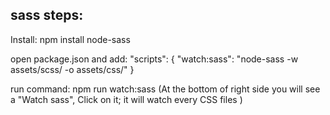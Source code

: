 sass steps:
-----------
Install: npm install node-sass

open package.json and add:
"scripts": {
    "watch:sass": "node-sass -w assets/scss/ -o assets/css/"
}

run command: npm run watch:sass (At the bottom of right side you will see a "Watch sass", Click on it; it will watch every CSS files )

